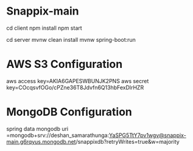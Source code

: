 # Snappix-main

cd client
npm install
npm start

cd server
mvnw clean install
mvnw spring-boot:run

# AWS S3 Configuration
aws access key=AKIA6GAPESWBUNJK2PNS
aws secret key=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

# MongoDB Configuration
spring data mongodb uri =mongodb+srv://deshan_samarathunga:YaSPG5TtY7pv1wgv@snappix-main.g6rqyus.mongodb.net/snappixdb?retryWrites=true&w=majority

